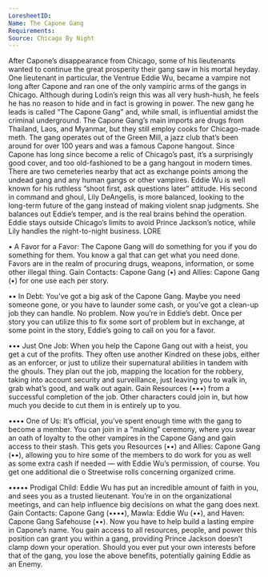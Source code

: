 ```yaml
---
LoresheetID: 
Name: The Capone Gang
Requirements:
Source: Chicago By Night
---
```

After Capone’s disappearance from Chicago, some of his lieutenants wanted to continue the great prosperity their gang saw in his mortal heyday. One lieutenant in particular, the Ventrue Eddie Wu, became a vampire not long after Capone and ran one of the only vampiric arms of the gangs in Chicago. Although during Lodin’s reign this was all very hush-hush, he feels he has no reason to hide and in fact is growing in power. The new gang he leads is called “The Capone Gang” and, while small, is influential amidst the criminal underground. The Capone Gang’s main imports are drugs from Thailand, Laos, and Myanmar, but they still employ cooks for Chicago-made meth. The gang operates out of the Green Mill, a jazz club that’s been around for over 100 years and was a famous Capone hangout. Since Capone has long since become a relic of Chicago’s past, it’s a surprisingly good cover, and too old-fashioned to be a gang hangout in modern times. There are two cemeteries nearby that act as exchange points among the undead gang and any human gangs or other vampires. Eddie Wu is well known for his ruthless “shoot first, ask questions later” attitude. His second in command and ghoul, Lily DeAngelis, is more balanced, looking to the long-term future of the gang instead of making violent snap judgments. She balances out Eddie’s temper, and is the real brains behind the operation. Eddie stays outside Chicago’s limits to avoid Prince Jackson’s notice, while Lily handles the night-to-night business. LORE

• A Favor for a Favor: The Capone Gang will do something for you if you do something for them. You know a gal that can get what you need done. Favors are in the realm of procuring drugs, weapons, information, or some other illegal thing. Gain Contacts: Capone Gang (•) and Allies: Capone Gang (•) for one use each per story.

•• In Debt: You’ve got a big ask of the Capone Gang. Maybe you need someone gone, or you have to launder some cash, or you’ve got a clean-up job they can handle. No problem. Now you’re in Eddie’s debt. Once per story you can utilize this to fix some sort of problem but in exchange, at some point in the story, Eddie’s going to call on you for a favor.

••• Just One Job: When you help the Capone Gang out with a heist, you get a cut of the profits. They often use another Kindred on these jobs, either as an enforcer, or just to utilize their supernatural abilities in tandem with the ghouls. They plan out the job, mapping the location for the robbery, taking into account security and surveillance, just leaving you to walk in, grab what’s good, and walk out again. Gain Resources (•••) from a successful completion of the job. Other characters could join in, but how much you decide to cut them in is entirely up to you.

•••• One of Us: It’s official, you’ve spent enough time with the gang to become a member. You can join in a “making” ceremony, where you swear an oath of loyalty to the other vampires in the Capone Gang and gain access to their stash. This gets you Resources (••) and Allies: Capone Gang (••), allowing you to hire some of the members to do work for you as well as some extra cash if needed — with Eddie Wu’s permission, of course. You get one additional die o Streetwise rolls concerning organized crime.

••••• Prodigal Child: Eddie Wu has put an incredible amount of faith in you, and sees you as a trusted lieutenant. You’re in on the organizational meetings, and can help influence big decisions on what the gang does next. Gain Contacts: Capone Gang (••••), Mawla: Eddie Wu (••), and Haven: Capone Gang Safehouse (••). Now you have to help build a lasting empire in Capone’s name. You gain access to all resources, people, and power this position can grant you within a gang, providing Prince Jackson doesn’t clamp down your operation. Should you ever put your own interests before that of the gang, you lose the above benefits, potentially gaining Eddie as an Enemy.